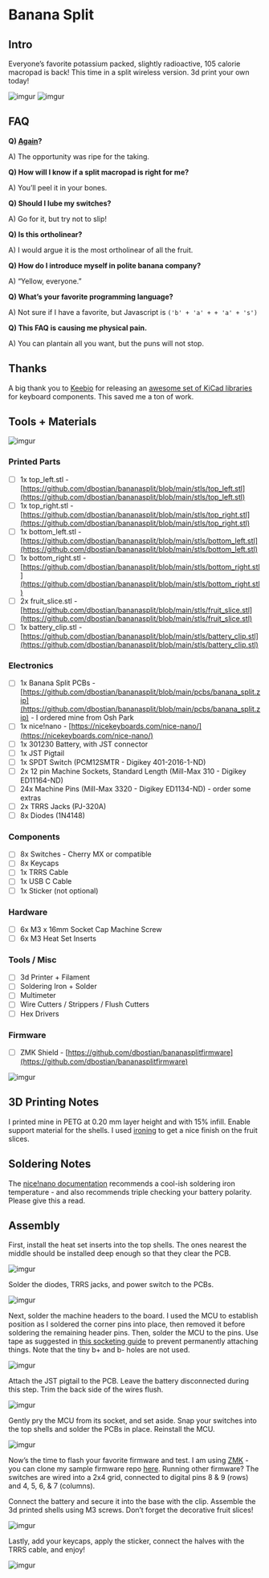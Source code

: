 # Banana Split

## Intro
Everyone’s favorite potassium packed, slightly radioactive, 105 calorie macropad is back! This time in a split wireless version. 3d print your own today!

![imgur](https://i.imgur.com/SoshcnY.jpg)
![imgur](https://i.imgur.com/ID31t6S.jpg)

## FAQ
**Q) [Again](https://github.com/dbostian/banana)?**

A) The opportunity was ripe for the taking.

**Q) How will I know if a split macropad is right for me?**

A) You’ll peel it in your bones.

**Q) Should I lube my switches?**

A) Go for it, but try not to slip!

**Q) Is this ortholinear?**

A) I would argue it is the most ortholinear of all the fruit.

**Q) How do I introduce myself in polite banana company?**

A) “Yellow, everyone.”

**Q) What’s your favorite programming language?**

A) Not sure if I have a favorite, but Javascript is `('b' + 'a' + + 'a' + 's')`

**Q) This FAQ is causing me physical pain.**

A) You can plantain all you want, but the puns will not stop.


## Thanks
A big thank you to [Keebio](https://keeb.io/) for releasing an [awesome set of KiCad libraries](https://github.com/keebio) for keyboard components. This saved me a ton of work.

## Tools + Materials
![imgur](https://i.imgur.com/d2F4gDC.jpg)

### Printed Parts
- [ ] 1x top_left.stl - [https://github.com/dbostian/bananasplit/blob/main/stls/top_left.stl](https://github.com/dbostian/bananasplit/blob/main/stls/top_left.stl)
- [ ] 1x top_right.stl - [https://github.com/dbostian/bananasplit/blob/main/stls/top_right.stl](https://github.com/dbostian/bananasplit/blob/main/stls/top_right.stl)
- [ ] 1x bottom_left.stl - [https://github.com/dbostian/bananasplit/blob/main/stls/bottom_left.stl](https://github.com/dbostian/bananasplit/blob/main/stls/bottom_left.stl)
- [ ] 1x bottom_right.stl  - [https://github.com/dbostian/bananasplit/blob/main/stls/bottom_right.stl](https://github.com/dbostian/bananasplit/blob/main/stls/bottom_right.stl)
- [ ] 2x fruit_slice.stl - [https://github.com/dbostian/bananasplit/blob/main/stls/fruit_slice.stl](https://github.com/dbostian/bananasplit/blob/main/stls/fruit_slice.stl)
- [ ] 1x battery_clip.stl - [https://github.com/dbostian/bananasplit/blob/main/stls/battery_clip.stl](https://github.com/dbostian/bananasplit/blob/main/stls/battery_clip.stl)

### Electronics
- [ ] 1x Banana Split PCBs - [https://github.com/dbostian/bananasplit/blob/main/pcbs/banana_split.zip](https://github.com/dbostian/bananasplit/blob/main/pcbs/banana_split.zip) - I ordered mine from Osh Park
- [ ] 1x nice!nano - [https://nicekeyboards.com/nice-nano/](https://nicekeyboards.com/nice-nano/)
- [ ] 1x 301230 Battery, with JST connector
- [ ] 1x JST Pigtail
- [ ] 1x SPDT Switch (PCM12SMTR - Digikey 401-2016-1-ND)
- [ ] 2x 12 pin Machine Sockets, Standard Length (Mill-Max 310 - Digikey ED11164-ND)
- [ ] 24x Machine Pins (Mill-Max 3320 - Digikey ED1134-ND) - order some extras
- [ ] 2x TRRS Jacks (PJ-320A)
- [ ] 8x Diodes (1N4148)

### Components
- [ ] 8x Switches - Cherry MX or compatible
- [ ] 8x Keycaps
- [ ] 1x TRRS Cable
- [ ] 1x USB C Cable
- [ ] 1x Sticker (not optional)

### Hardware
- [ ] 6x M3 x 16mm Socket Cap Machine Screw
- [ ] 6x M3 Heat Set Inserts

### Tools / Misc
- [ ] 3d Printer + Filament
- [ ] Soldering Iron + Solder
- [ ] Multimeter
- [ ] Wire Cutters / Strippers / Flush Cutters
- [ ] Hex Drivers

### Firmware
- [ ] ZMK Shield - [https://github.com/dbostian/bananasplitfirmware](https://github.com/dbostian/bananasplitfirmware)

![imgur](https://i.imgur.com/ZUsIklv.jpg)

## 3D Printing Notes
I printed mine in PETG at 0.20 mm layer height and with 15% infill. Enable support material for the shells. I used [ironing](https://help.prusa3d.com/article/ironing_177488) to get a nice finish on the fruit slices.

## Soldering Notes
The [nice!nano documentation](https://nicekeyboards.com/docs/nice-nano/getting-started) recommends a cool-ish soldering iron temperature - and also recommends triple checking your battery polarity. Please give this a read.

## Assembly
First, install the heat set inserts into the top shells. The ones nearest the middle should be installed deep enough so that they clear the PCB.

![imgur](https://i.imgur.com/LIgOknD.jpg)

Solder the diodes, TRRS jacks, and power switch to the PCBs.

![imgur](https://i.imgur.com/vXUvEQH.jpg)

Next, solder the machine headers to the board. I used the MCU to establish position as I soldered the corner pins into place, then removed it before soldering the remaining header pins. Then, solder the MCU to the pins. Use tape as suggested in [this socketing guide](https://www.40percent.club/p/socketing-pro-micro.html) to prevent permanently attaching things. Note that the tiny b+ and b- holes are not used.

![imgur](https://i.imgur.com/IKyvBmO.jpg)

Attach the JST pigtail to the PCB. Leave the battery disconnected during this step. Trim the back side of the wires flush.

![imgur](https://i.imgur.com/zQQ3jkQ.jpg)

Gently pry the MCU from its socket, and set aside. Snap your switches into the top shells and  solder the PCBs in place. Reinstall the MCU. 

![imgur](https://i.imgur.com/hDfkkjr.jpg)

Now’s the time to flash your favorite firmware and test. I am using [ZMK](https://zmk.dev/) - you can clone my sample firmware repo [here](https://github.com/dbostian/bananasplitfirmware). Running other firmware? The switches are wired into a 2x4 grid, connected to digital pins 8 & 9 (rows) and 4, 5, 6, & 7 (columns).

Connect the battery and secure it into the base with the clip. Assemble the 3d printed shells using M3 screws. Don’t forget the decorative fruit slices!

![imgur](https://i.imgur.com/Er1oeVY.jpg)

Lastly, add your keycaps, apply the sticker, connect the halves with the TRRS cable, and enjoy!

![imgur](https://i.imgur.com/XxVJOgu.jpg)


